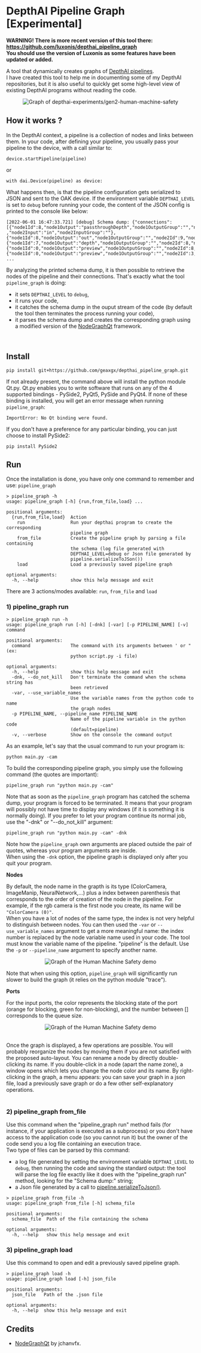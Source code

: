 # DepthAI Pipeline Graph [Experimental]

**WARNING! There is more recent version of this tool there: https://github.com/luxonis/depthai_pipeline_graph
<br>You should use the version of Luxonis as some features have been updated or added.**

A tool that dynamically creates graphs of [DepthAI pipelines](https://docs.luxonis.com/projects/api/en/latest/components/pipeline/). 
<br>
I have created this tool to help me in documenting some of my DepthAI repositories, but it is also useful to quickly get some high-level view of existing DepthAI programs without reading the code.
<br> 


<p align="center"> <img  src="media/graph_human_machine_safety.png" alt="Graph of depthai-experiments/gen2-human-machine-safety"></p>

## How it works ?
In the DepthAI context, a pipeline is a collection of nodes and links between them. 
In your code, after defining your pipeline, you usually pass your pipeline to the device, with a call similar to:
```
device.startPipeline(pipeline)
```
or
```
with dai.Device(pipeline) as device:
```
What happens then, is that the pipeline configuration gets serialized to JSON and sent to the OAK device. If the environment variable `DEPTHAI_LEVEL` is set to `debug` before running your code, the content of the JSON config is printed to the console like below:
```
[2022-06-01 16:47:33.721] [debug] Schema dump: {"connections":[{"node1Id":8,"node1Output":"passthroughDepth","node1OutputGroup":"","node2Id":10
,"node2Input":"in","node2InputGroup":""},{"node1Id":8,"node1Output":"out","node1OutputGroup":"","node2Id":9,"node2Input":"in","node2InputGroup":""},{"node1Id":7,"node1Output":"depth","node1OutputGroup":"","node2Id":8,"node2Input":"inputDepth","node2InputGroup":""},{"node1Id":0,"node1Output":"preview","node1OutputGroup":"","node2Id":8,"node2Input":"in","node2InputGroup":""},{"node1Id":0,"node1Output":"preview","node1OutputGroup":"","node2Id":3,"node2Input":"inputImage","node2InputGroup":""}, 
...
```
By analyzing the printed schema dump, it is then possible to retrieve the nodes of the pipeline and their connections. That's exactly what the tool `pipeline_graph` is doing:
* it sets  `DEPTHAI_LEVEL` to `debug`,
* it runs your code,
* it catches the schema dump in the ouput stream of the code (by default the tool then terminates the process running your code),
* it parses the schema dump and creates the corresponding graph using a modified version of the [NodeGraphQt](https://github.com/jchanvfx/NodeGraphQt) framework.
<br>




## Install

```
pip install git+https://github.com/geaxgx/depthai_pipeline_graph.git
```
If not already present, the command above will install the python module Qt.py. Qt.py enables you to write software that runs on any of the 4 supported bindings - PySide2, PyQt5, PySide and PyQt4. If none of these binding is installed, you will get an error message when running `pipeline_graph`: 
```
ImportError: No Qt binding were found. 
```
If you don't have a preference for any particular binding, you can just choose to install PySide2:
```
pip install PySide2
```


## Run

Once the installation is done, you have only one command to remember and use: `pipeline_graph`
```
> pipeline_graph -h
usage: pipeline_graph [-h] {run,from_file,load} ...

positional arguments:
  {run,from_file,load}  Action
    run                 Run your depthai program to create the corresponding
                        pipeline graph
    from_file           Create the pipeline graph by parsing a file containing
                        the schema (log file generated with
                        DEPTHAI_LEVEL=debug or Json file generated by
                        pipeline.serializeToJSon())
    load                Load a previously saved pipeline graph

optional arguments:
  -h, --help            show this help message and exit
```

There are 3 actions/modes available: `run`, `from_file` and `load`

### 1) pipeline_graph run


```
> pipeline_graph run -h
usage: pipeline_graph run [-h] [-dnk] [-var] [-p PIPELINE_NAME] [-v] command

positional arguments:
  command               The command with its arguments between ' or " (ex:
                        python script.py -i file)

optional arguments:
  -h, --help            show this help message and exit
  -dnk, --do_not_kill   Don't terminate the command when the schema string has
                        been retrieved
  -var, --use_variable_names
                        Use the variable names from the python code to name
                        the graph nodes
  -p PIPELINE_NAME, --pipeline_name PIPELINE_NAME
                        Name of the pipeline variable in the python code
                        (default=pipeline)
  -v, --verbose         Show on the console the command output

```

As an example, let's say that the usual command to run your program is:
```
python main.py -cam
```
To build the corresponding pipeline graph, you simply use the following command (the quotes are important):
```
pipeline_graph run "python main.py -cam"
```
Note that as soon as the `pipeline_graph` program has catched the schema dump, your program is forced to be terminated. It means that your program will possibly not have time to display any windows (if it is something it is normally doing).
If you prefer to let your program continue its normal job, use the "-dnk" or "--do_not_kill" argument:
```
pipeline_graph run "python main.py -cam" -dnk
```
Note how the `pipeline_graph` own arguments are placed outside the pair of quotes, whereas your program arguments are inside. 
<br>When using the `-dnk` option, the pipeline graph is displayed only after you quit your program.



**Nodes**

By default, the node name in the grapth is its type (ColorCamera, ImageManip, NeuralNetwork,...) plus a index between parenthesis that corresponds to the order of creation of the node in the pipeline. For example, if the rgb camera is the first node you create, its name will be `"ColorCamera (0)"`.
<br>
When you have a lot of nodes of the same type, the index is not very helpful to distinguish between nodes. You can then used the `-var` or `--use_variable_names` argument to get a more meaningful name: the index number is replaced by the node variable name used in your code. The tool must know the variable name of the pipeline. "pipeline" is the default. Use the `-p` or `--pipeline_name` argument to specify another name.

<p align="center"> <img  src="media/pipeline_graph_naming.png" alt="Graph of the Human Machine Safety demo"></p>

Note that when using this option, `pipeline_graph` will significantly run slower to build the graph (it relies on the python module "trace").

**Ports**

For the input ports, the color represents the blocking state of the port (orange for blocking, green for non-blocking), and the number between [] corresponds to the queue size.

<p align="center"> <img  src="media/ports.png" alt="Graph of the Human Machine Safety demo"></p>
<br>
Once the graph is displayed, a few operations are possible.
You will probably reorganize the nodes by moving them if you are not satisfied with the proposed auto-layout. You can rename a node by directly double-clicking its name. If you double-click in a node (apart the name zone), a window opens which lets you change the node color and its name.
By right-clicking in the graph, a menu appears: you can save your graph in a json file, load a previously save graph or do a few other self-explanatory operations.<br>
<br>

### 2) pipeline_graph from_file
Use this command when the "pipeline_graph run" method fails (for instance, if your application is executed as a subprocess) or you don't have access to the application code (so you cannot run it) but the owner of the code send you a log file containing an execution trace.<br>
Two type of files can be parsed by this command:
* a log file generated by setting the environment variable `DEPTHAI_LEVEL` to `debug`, then running the code and saving the standard output: the tool will parse the log file exactly like it does with the "pipeline_graph run" method, looking for the "Schema dump:" string;
* a Json file generated by a call to [pipeline.serializeToJson()](https://docs.luxonis.com/projects/api/en/latest/references/python/#depthai.Pipeline.serializeToJson).

```
> pipeline_graph from_file -h
usage: pipeline_graph from_file [-h] schema_file

positional arguments:
  schema_file  Path of the file containing the schema

optional arguments:
  -h, --help   show this help message and exit

```

### 3) pipeline_graph load
Use this command to open and edit a previously saved pipeline graph.

```
> pipeline_graph load -h
usage: pipeline_graph load [-h] json_file

positional arguments:
  json_file   Path of the .json file

optional arguments:
  -h, --help  show this help message and exit

```

## Credits
* [NodeGraphQt](https://github.com/jchanvfx/NodeGraphQt) by jchanvfx.
